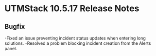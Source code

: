 # UTMStack 10.5.17 Release Notes
## Bugfix
-Fixed an issue preventing incident status updates when entering long solutions.
-Resolved a problem blocking incident creation from the Alerts panel.